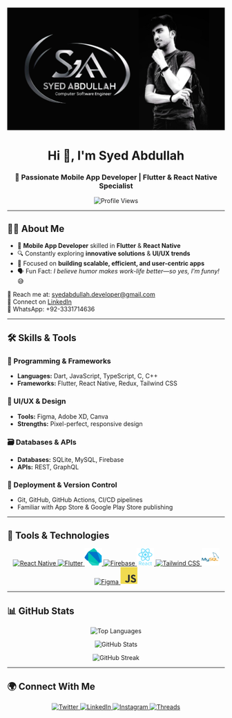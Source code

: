 <!-- Profile Banner -->
<p align="center">
  <img src="https://github.com/Abdullah-Hashmi/Abdullah-Hashmi/blob/main/Github%20Banner.png" alt="banner" />
</p>

<h1 align="center">Hi 👋, I'm Syed Abdullah</h1>
<h3 align="center">🚀 Passionate Mobile App Developer | Flutter & React Native Specialist</h3>

<p align="center">
  <img src="https://komarev.com/ghpvc/?username=abdullah-hashmi&label=Profile%20Views&color=0e75b6&style=flat" alt="Profile Views" />
</p>

---

## 🙋‍♂️ About Me

- 📱 **Mobile App Developer** skilled in **Flutter** & **React Native**
- 🔍 Constantly exploring **innovative solutions** & **UI/UX trends**
- 🧠 Focused on **building scalable, efficient, and user-centric apps**
- 🗣 Fun Fact: *I believe humor makes work-life better—so yes, I’m funny!* 😅

📧 Reach me at: [syedabdullah.developer@gmail.com](mailto:syedabdullah.developer@gmail.com)  
💼 Connect on [LinkedIn](https://www.linkedin.com/in/syed-abdullah2001)  
💬 WhatsApp: +92-3331714636

---

## 🛠️ Skills & Tools

### 🔹 Programming & Frameworks
- **Languages:** Dart, JavaScript, TypeScript, C, C++
- **Frameworks:** Flutter, React Native, Redux, Tailwind CSS

### 🎨 UI/UX & Design
- **Tools:** Figma, Adobe XD, Canva
- **Strengths:** Pixel-perfect, responsive design

### 🗃️ Databases & APIs
- **Databases:** SQLite, MySQL, Firebase  
- **APIs:** REST, GraphQL

### 🚀 Deployment & Version Control
- Git, GitHub, GitHub Actions, CI/CD pipelines  
- Familiar with App Store & Google Play Store publishing

---

## 🔧 Tools & Technologies

<p align="center">
  <a href="https://reactnative.dev/" target="_blank">
    <img src="https://reactnative.dev/img/header_logo.svg" alt="React Native" width="40" height="40"/>
  </a>
  <a href="https://flutter.dev/" target="_blank">
    <img src="https://www.vectorlogo.zone/logos/flutterio/flutterio-icon.svg" alt="Flutter" width="40" height="40"/>
  </a>
  <a href="https://dart.dev/" target="_blank">
    <img src="https://raw.githubusercontent.com/devicons/devicon/master/icons/dart/dart-original.svg" alt="Dart" width="40" height="40"/>
  </a>
  <a href="https://firebase.google.com/" target="_blank">
    <img src="https://www.vectorlogo.zone/logos/firebase/firebase-icon.svg" alt="Firebase" width="40" height="40"/>
  </a>
  <a href="https://reactjs.org/" target="_blank">
    <img src="https://raw.githubusercontent.com/devicons/devicon/master/icons/react/react-original-wordmark.svg" alt="React" width="40" height="40"/>
  </a>
  <a href="https://tailwindcss.com/" target="_blank">
    <img src="https://www.vectorlogo.zone/logos/tailwindcss/tailwindcss-icon.svg" alt="Tailwind CSS" width="40" height="40"/>
  </a>
  <a href="https://www.mysql.com/" target="_blank">
    <img src="https://raw.githubusercontent.com/devicons/devicon/master/icons/mysql/mysql-original-wordmark.svg" alt="MySQL" width="40" height="40"/>
  </a>
  <a href="https://www.figma.com/" target="_blank">
    <img src="https://www.vectorlogo.zone/logos/figma/figma-icon.svg" alt="Figma" width="40" height="40"/>
  </a>
  <a href="https://developer.mozilla.org/en-US/docs/Web/JavaScript" target="_blank">
    <img src="https://raw.githubusercontent.com/devicons/devicon/master/icons/javascript/javascript-original.svg" alt="JavaScript" width="40" height="40"/>
  </a>
</p>

---

## 📊 GitHub Stats

<p align="center">
  <img src="https://github-readme-stats.vercel.app/api/top-langs?username=abdullah-hashmi&show_icons=true&locale=en&layout=compact" alt="Top Languages" />
</p>
<p align="center">
  <img src="https://github-readme-stats.vercel.app/api?username=abdullah-hashmi&show_icons=true&locale=en" alt="GitHub Stats" />
</p>
<p align="center">
  <img src="https://github-readme-streak-stats.herokuapp.com/?user=abdullah-hashmi&" alt="GitHub Streak" />
</p>

---

## 🌍 Connect With Me

<p align="center">
  <a href="https://twitter.com/@syed_abdullah25" target="_blank">
    <img src="https://raw.githubusercontent.com/rahuldkjain/github-profile-readme-generator/master/src/images/icons/Social/twitter.svg" alt="Twitter" height="30" width="40" />
  </a>
  <a href="https://linkedin.com/in/syed-abdullah2001" target="_blank">
    <img src="https://raw.githubusercontent.com/rahuldkjain/github-profile-readme-generator/master/src/images/icons/Social/linked-in-alt.svg" alt="LinkedIn" height="30" width="40" />
  </a>
  <a href="https://www.instagram.com/syed_developer/" target="_blank">
    <img src="https://raw.githubusercontent.com/rahuldkjain/github-profile-readme-generator/master/src/images/icons/Social/instagram.svg" alt="Instagram" height="30" width="40" />
  </a>
  <a href="https://threads.net/@syed_developer" target="_blank">
    <img src="https://cdn.jsdelivr.net/gh/devicons/devicon/icons/threads/threads-original.svg" alt="Threads" height="30" width="40" />
  </a>
</p>
